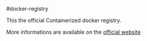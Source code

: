 #docker-registry

This the official Containerized docker registry.

More informations are available on the [official website](https://docs.docker.com/registry/)
